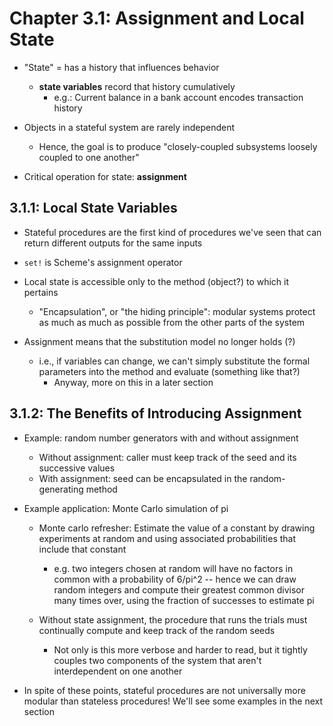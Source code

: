# Chapter 3.1: Assignment and Local State

- "State" = has a history that influences behavior 
    - **state variables** record that history cumulatively
        - e.g.: Current balance in a bank account encodes transaction history

- Objects in a stateful system are rarely independent
    - Hence, the goal is to produce "closely-coupled subsystems loosely coupled
      to one another"

- Critical operation for state: **assignment**

## 3.1.1: Local State Variables

- Stateful procedures are the first kind of procedures we've seen that can
  return different outputs for the same inputs

- `set!` is Scheme's assignment operator

- Local state is accessible only to the method (object?) to which it pertains
    - "Encapsulation", or "the hiding principle": modular systems protect as
      much as much as possible from the other parts of the system

- Assignment means that the substitution model no longer holds (?)
    - i.e., if variables can change, we can't simply substitute the formal
      parameters into the method and evaluate (something like that?)
        - Anyway, more on this in a later section 

## 3.1.2: The Benefits of Introducing Assignment

- Example: random number generators with and without assignment
    - Without assignment: caller must keep track of the seed and its successive
      values
    - With assignment: seed can be encapsulated in the random-generating method

- Example application: Monte Carlo simulation of pi
    - Monte carlo refresher: Estimate the value of a constant by drawing
      experiments at random and using associated probabilities that include that
      constant
        - e.g. two integers chosen at random will have no factors in common with
          a probability of 6/pi^2 -- hence we can draw random integers and
          compute their greatest common divisor many times over, using the
          fraction of successes to estimate pi

    - Without state assignment, the procedure that runs the trials must
      continually compute and keep track of the random seeds
        - Not only is this more verbose and harder to read, but it tightly
          couples two components of the system that aren't interdependent on one
          another

- In spite of these points, stateful procedures are not universally more modular
  than stateless procedures! We'll see some examples in the next section
